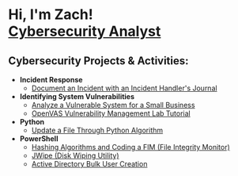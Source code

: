 <h1>Hi, I'm Zach! <br/><a <a href="https://www.linkedin.com/in/zachary-ratsadavong/">Cybersecurity Analyst</a>  

<h2> Cybersecurity Projects & Activities:</h2>

- <b>Incident Response</b>
  - [Document an Incident with an Incident Handler's Journal](https://github.com/zacharyratsadavong/Incident-Handlers-Journal) 
- <b>Identifying System Vulnerabilities</b>
  - [Analyze a Vulnerable System for a Small Business](https://github.com/zacharyratsadavong/Identify-System-Vulnerabilities)
  - [OpenVAS Vulnerability Management Lab Tutorial](https://github.com/zacharyratsadavong/OpenVAS-Vulnerability-Management)
- <b>Python</b>
  - [Update a File Through Python Algorithm](https://github.com/zacharyratsadavong/Update-File-Through-Python-Algo)
- <b>PowerShell</b>
  - [Hashing Algorithms and Coding a FIM (File Integrity Monitor)](https://github.com/zacharyratsadavong/Hashing-Algos-File-Integrity-Monitor)
  - [JWipe (Disk Wiping Utility)](https://github.com/zacharyratsadavong/JWipe-PowerShell)
  - [Active Directory Bulk User Creation](https://github.com/zacharyratsadavong/Active-Directory-User-Creation)

<!--
**zacharyratsadavong/zacharyratsadavong** is a ✨ _special_ ✨ repository because its `README.md` (this file) appears on your GitHub profile.
